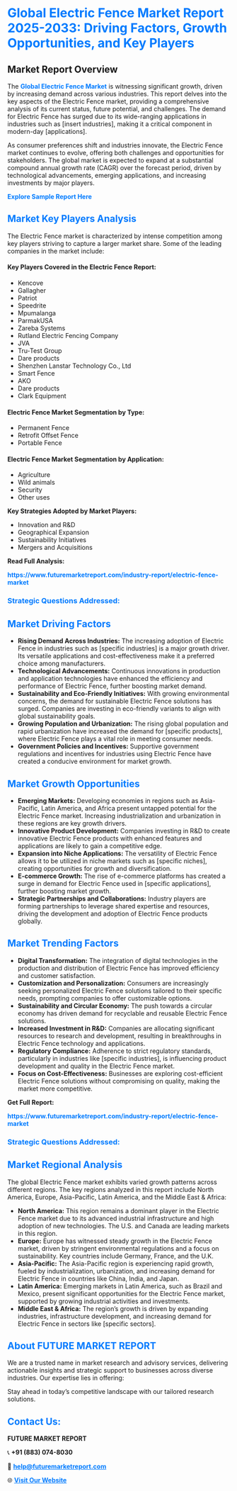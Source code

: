 <h1 style="color: #007BFF;">Global Electric Fence Market Report 2025-2033: Driving Factors, Growth Opportunities, and Key Players</h1>

<section id="overview">
<h2>Market Report Overview</h2>
<p>The <a href="https://www.futuremarketreport.com/industry-report/electric-fence-market" style="color: #007BFF; text-decoration: none;"><strong>Global Electric Fence Market</strong></a> is witnessing significant growth, driven by increasing demand across various industries. This report delves into the key aspects of the Electric Fence market, providing a comprehensive analysis of its current status, future potential, and challenges. The demand for Electric Fence has surged due to its wide-ranging applications in industries such as [insert industries], making it a critical component in modern-day [applications].</p>
<p>As consumer preferences shift and industries innovate, the Electric Fence market continues to evolve, offering both challenges and opportunities for stakeholders. The global market is expected to expand at a substantial compound annual growth rate (CAGR) over the forecast period, driven by technological advancements, emerging applications, and increasing investments by major players.</p>
</section>

<section id="overview">
<p><a href="https://www.futuremarketreport.com/request-sample/reportId=103838" style="color: #007BFF; text-decoration: none;"><strong>Explore Sample Report Here</strong></a></p>
</section>

<section id="key-players">
<h2 style="color: #007BFF;">Market Key Players Analysis</h2>
<p>The Electric Fence market is characterized by intense competition among key players striving to capture a larger market share. Some of the leading companies in the market include:</p>
<h4>Key Players Covered in the Electric Fence Report:</h4>
<ul><li>Kencove</li><li>Gallagher</li><li>Patriot</li><li>Speedrite</li><li>Mpumalanga</li><li>ParmakUSA</li><li>Zareba Systems</li><li>Rutland Electric Fencing Company</li><li>JVA</li><li>Tru-Test Group</li><li>Dare products</li><li>Shenzhen Lanstar Technology Co., Ltd</li><li>Smart Fence</li><li>AKO</li><li>Dare products</li><li>Clark Equipment</li></ul>
<h4>Electric Fence Market Segmentation by Type:</h4>
<ul><li>Permanent Fence</li><li>Retrofit Offset Fence</li><li>Portable Fence</li></ul>

<h4>Electric Fence Market Segmentation by Application:</h4>
<ul><li>Agriculture</li><li>Wild animals</li><li>Security</li><li>Other uses</li></ul>
<p><strong>Key Strategies Adopted by Market Players:</strong></p>
<ul>
<li>Innovation and R&D</li>
<li>Geographical Expansion</li>
<li>Sustainability Initiatives</li>
<li>Mergers and Acquisitions</li>
</ul>
</section>

<section>
<p><strong>Read Full Analysis: </strong></p><a href="https://www.futuremarketreport.com/industry-report/electric-fence-market" style="color: #007BFF; text-decoration: none;"><strong>https://www.futuremarketreport.com/industry-report/electric-fence-market</strong></a>
<h3 style="color: #007BFF;">Strategic Questions Addressed:</h3>
</section>

<section id="driving-factors">
<h2 style="color: #007BFF;">Market Driving Factors</h2>
<ul>
<li><strong>Rising Demand Across Industries:</strong> The increasing adoption of Electric Fence in industries such as [specific industries] is a major growth driver. Its versatile applications and cost-effectiveness make it a preferred choice among manufacturers.</li>
<li><strong>Technological Advancements:</strong> Continuous innovations in production and application technologies have enhanced the efficiency and performance of Electric Fence, further boosting market demand.</li>
<li><strong>Sustainability and Eco-Friendly Initiatives:</strong> With growing environmental concerns, the demand for sustainable Electric Fence solutions has surged. Companies are investing in eco-friendly variants to align with global sustainability goals.</li>
<li><strong>Growing Population and Urbanization:</strong> The rising global population and rapid urbanization have increased the demand for [specific products], where Electric Fence plays a vital role in meeting consumer needs.</li>
<li><strong>Government Policies and Incentives:</strong> Supportive government regulations and incentives for industries using Electric Fence have created a conducive environment for market growth.</li>
</ul>
</section>

<section id="growth-opportunities">
<h2 style="color: #007BFF;">Market Growth Opportunities</h2>
<ul>
<li><strong>Emerging Markets:</strong> Developing economies in regions such as Asia-Pacific, Latin America, and Africa present untapped potential for the Electric Fence market. Increasing industrialization and urbanization in these regions are key growth drivers.</li>
<li><strong>Innovative Product Development:</strong> Companies investing in R&D to create innovative Electric Fence products with enhanced features and applications are likely to gain a competitive edge.</li>
<li><strong>Expansion into Niche Applications:</strong> The versatility of Electric Fence allows it to be utilized in niche markets such as [specific niches], creating opportunities for growth and diversification.</li>
<li><strong>E-commerce Growth:</strong> The rise of e-commerce platforms has created a surge in demand for Electric Fence used in [specific applications], further boosting market growth.</li>
<li><strong>Strategic Partnerships and Collaborations:</strong> Industry players are forming partnerships to leverage shared expertise and resources, driving the development and adoption of Electric Fence products globally.</li>
</ul>
</section>

<section id="trending-factors">
<h2 style="color: #007BFF;">Market Trending Factors</h2>
<ul>
<li><strong>Digital Transformation:</strong> The integration of digital technologies in the production and distribution of Electric Fence has improved efficiency and customer satisfaction.</li>
<li><strong>Customization and Personalization:</strong> Consumers are increasingly seeking personalized Electric Fence solutions tailored to their specific needs, prompting companies to offer customizable options.</li>
<li><strong>Sustainability and Circular Economy:</strong> The push towards a circular economy has driven demand for recyclable and reusable Electric Fence solutions.</li>
<li><strong>Increased Investment in R&D:</strong> Companies are allocating significant resources to research and development, resulting in breakthroughs in Electric Fence technology and applications.</li>
<li><strong>Regulatory Compliance:</strong> Adherence to strict regulatory standards, particularly in industries like [specific industries], is influencing product development and quality in the Electric Fence market.</li>
<li><strong>Focus on Cost-Effectiveness:</strong> Businesses are exploring cost-efficient Electric Fence solutions without compromising on quality, making the market more competitive.</li>
</ul>
</section>

<section>
<p><strong>Get Full Report: </strong></p><a href="https://www.futuremarketreport.com/industry-report/electric-fence-market" style="color: #007BFF; text-decoration: none;"><strong>https://www.futuremarketreport.com/industry-report/electric-fence-market</strong></a>
<h3 style="color: #007BFF;">Strategic Questions Addressed:</h3>
</section>


<section id="regional-analysis">
<h2 style="color: #007BFF;">Market Regional Analysis</h2>
<p>The global Electric Fence market exhibits varied growth patterns across different regions. The key regions analyzed in this report include North America, Europe, Asia-Pacific, Latin America, and the Middle East & Africa:</p>
<ul>
<li><strong>North America:</strong> This region remains a dominant player in the Electric Fence market due to its advanced industrial infrastructure and high adoption of new technologies. The U.S. and Canada are leading markets in this region.</li>
<li><strong>Europe:</strong> Europe has witnessed steady growth in the Electric Fence market, driven by stringent environmental regulations and a focus on sustainability. Key countries include Germany, France, and the U.K.</li>
<li><strong>Asia-Pacific:</strong> The Asia-Pacific region is experiencing rapid growth, fueled by industrialization, urbanization, and increasing demand for Electric Fence in countries like China, India, and Japan.</li>
<li><strong>Latin America:</strong> Emerging markets in Latin America, such as Brazil and Mexico, present significant opportunities for the Electric Fence market, supported by growing industrial activities and investments.</li>
<li><strong>Middle East & Africa:</strong> The region’s growth is driven by expanding industries, infrastructure development, and increasing demand for Electric Fence in sectors like [specific sectors].</li>
</ul>
</section>

<footer>
<h2 style="color: #007BFF;">About FUTURE MARKET REPORT</h2>
<p>We are a trusted name in market research and advisory services, delivering actionable insights and strategic support to businesses across diverse industries. Our expertise lies in offering:</p>

<p>Stay ahead in today’s competitive landscape with our tailored research solutions.</p>

<h2 style="color: #007BFF;">Contact Us:</h2>
<p><strong>FUTURE MARKET REPORT</strong></p>
<p>📞 <strong>+91 (883) 074-8030</strong></p>
<p>📧 <strong><a href="mailto:help@futuremarketreport.com" style="color: #007BFF;">help@futuremarketreport.com</a></strong></p>
<p>🌐 <strong><a href="https://www.futuremarketreport.com/" style="color: #007BFF;">Visit Our Website</a></strong></p>
</footer>